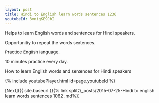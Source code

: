 ```yaml
---
layout: post
title: Hindi to English learn words sentences 1236 
youtubeId: 3vnigKE9JbI
---
```

 
 
Helps to learn English words and sentences for Hindi speakers.

Opportunitiy to repeat the words sentences. 

Practice English language. 
 
10 minutes practice every day. 
 
How to learn English words and sentences for Hindi speakers 
 
{% include youtubePlayer.html id=page.youtubeId %}
 
 
[Next]({{ site.baseurl }}{% link  split2/_posts/2015-07-25-Hindi to english learn words sentences 1062 .md%})
 
